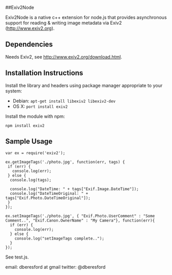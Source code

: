 
##Exiv2Node

Exiv2Node is a native c++ extension for node.js that provides asynchronous support for reading & writing image metadata via Exiv2 (http://www.exiv2.org).

## Dependencies

Needs Exiv2, see http://www.exiv2.org/download.html.

## Installation Instructions

Install the library and headers using package manager appropriate to your system:

  - Debian: `apt-get install libexiv2 libexiv2-dev`
  - OS X: `port install exiv2`

Install the module with npm:

    npm install exiv2

## Sample Usage

    var ex = require('exiv2');

    ex.getImageTags('./photo.jpg', function(err, tags) {
     if (err) {
       console.log(err);
     } else {
      console.log(tags);

      console.log("DateTime: " + tags["Exif.Image.DateTime"]);
      console.log("DateTimeOriginal: " + tags["Exif.Photo.DateTimeOriginal"]);
     }
    });

    ex.setImageTags('./photo.jpg', { "Exif.Photo.UserComment" : "Some Comment..", "Exif.Canon.OwnerName" : "My Camera"}, function(err){
      if (err) {
        console.log(err);
      } else {
        console.log("setImageTags complete..");
      }
    });

See test.js.

email: dberesford at gmail
twitter: @dberesford
